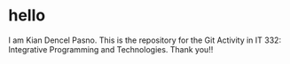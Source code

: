 # hello
I am Kian Dencel Pasno.
This is the repository for the Git Activity in IT 332: Integrative Programming and Technologies.
Thank you!!
